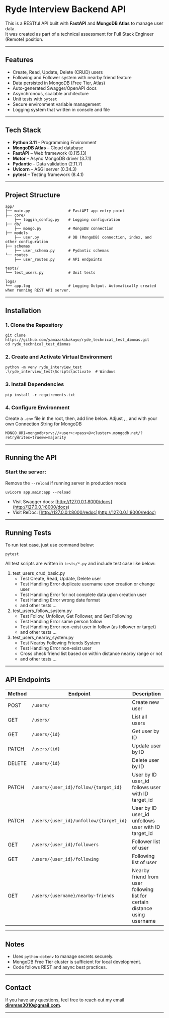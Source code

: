 # Ryde Interview Backend API

This is a RESTful API built with **FastAPI** and **MongoDB Atlas** to manage user data.  
It was created as part of a technical assessment for Full Stack Engineer (Remote) position.

---

## Features

- Create, Read, Update, Delete (CRUD) users
- Following and Follower system with nearby friend feature
- Data persisted in MongoDB (Free Tier, Atlas)
- Auto-generated Swagger/OpenAPI docs
- Asynchronous, scalable architecture
- Unit tests with `pytest`
- Secure environment variable management
- Logging system that written in console and file

---

## Tech Stack

- **Python 3.11** - Programming Environment
- **MongoDB Atlas** – Cloud database
- **FastAPI** – Web framework (0.115.13)
- **Motor** – Async MongoDB driver (3.7.1)
- **Pydantic** – Data validation (2.11.7)
- **Uvicorn** – ASGI server (0.34.3)
- **pytest** – Testing framework (8.4.1)

---

## Project Structure

```
app/
├── main.py                 # FastAPI app entry point
├── core/
    ├── loggin_config.py    # Logging configuration
├── db/
    ├── mongo.py            # MongoDB connection
├── models
    ├── user.py             # DB (MongoDB) connection, index, and other configuration
├── schemas
    ├── user_schema.py      # Pydantic schemas
└── routes
    ├── user_routes.py      # API endpoints

tests/
└── test_users.py           # Unit tests

logs/
└── app.log                 # Logging Output. Automatically created when running REST API server.
```

---

## Installation

### 1. Clone the Repository

```
git clone https://github.com/yamazakikakuyo/ryde_technical_test_dimmas.git
cd ryde_technical_test_dimmas
```

### 2. Create and Activate Virtual Environment

```
python -m venv ryde_interview_test
.\ryde_interview_test\Scripts\activate  # Windows
```

### 3. Install Dependencies

```
pip install -r requirements.txt
```

### 4. Configure Environment

Create a `.env` file in the root, then, add line below. Adjust <user>, <pass>, and <cluster> with your own Connection String for MongoDB

```
MONGO_URI=mongodb+srv://<user>:<pass>@<cluster>.mongodb.net/?retryWrites=true&w=majority
```

---

## Running the API

### Start the server:
Remove the `--reload` if running server in production mode
```
uvicorn app.main:app --reload
```

* Visit Swagger docs: [http://127.0.0.1:8000/docs](http://127.0.0.1:8000/docs)
* Visit ReDoc: [http://127.0.0.1:8000/redoc](http://127.0.0.1:8000/redoc)

---

## Running Tests
To run test case, just use command below:
```
pytest
```

All test scripts are written in `tests/*.py` and include test case like below:

1. test_users_crud_basic.py
    * Test Create, Read, Update, Delete user
    * Test Handling Error duplicate username upon creation or change user
    * Test Handling Error for not complete data upon creation user
    * Test Handling Error wrong date format
    * and other tests ...
2. test_users_follow_system.py
    * Test Follow, Unfollow, Get Follower, and Get Following
    * Test Handling Error same person follow
    * Test Handling Error non-exist user in follow (as follower or target)
    * and other tests ...
3. test_users_nearby_system.py
    * Test Nearby Following Friends System
    * Test Handling Error non-exist user
    * Cross check friend list based on within distance nearby range or not
    * and other tests ...

---

## API Endpoints

| Method | Endpoint                                | Description                                                                |
| ------ | --------------------------------------- | -------------------------------------------------------------------------- |
| POST   | `/users/`                               | Create new user                                                            |
| GET    | `/users/`                               | List all users                                                             |
| GET    | `/users/{id}`                           | Get user by ID                                                             |
| PATCH  | `/users/{id}`                           | Update user by ID                                                          |
| DELETE | `/users/{id}`                           | Delete user by ID                                                          |
| PATCH  | `/users/{user_id}/follow/{target_id}`   | User by ID user_id follows user with ID target_id                          |
| PATCH  | `/users/{user_id}/unfollow/{target_id}` | User by ID user_id unfollows user with ID target_id                        |
| GET    | `/users/{user_id}/followers`            | Follower list of user                                                      |
| GET    | `/users/{user_id}/following`            | Following list of user                                                     |
| GET    | `/users/{username}/nearby-friends`      | Nearby friend from user following list for certain distance using username |

---

## Notes

* Uses `python-dotenv` to manage secrets securely.
* MongoDB Free Tier cluster is sufficient for local development.
* Code follows REST and async best practices.

---

## Contact

If you have any questions, feel free to reach out my email **dimmas3010@gmail.com**.

---
